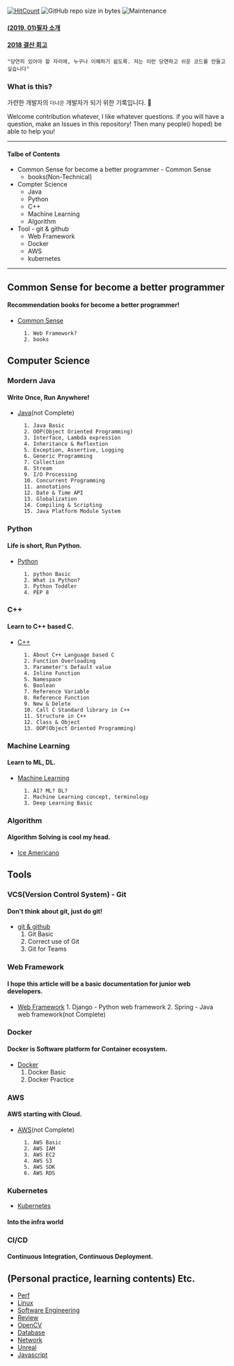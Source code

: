 [![HitCount](http://hits.dwyl.io/rjs1197/training.svg)](http://hits.dwyl.io/rjs1197/training)
![GitHub repo size in bytes](https://img.shields.io/github/repo-size/badges/shields.svg)
![Maintenance](https://img.shields.io/maintenance/yes/2018.svg)

#### [(2019. 01)필자 소개](/resume/README.md)

#### [2018 결산 회고](/review/2018_Retrospective.md)

```
"당연히 있어야 할 자리에, 누구나 이해하기 쉽도록. 저는 이런 당연하고 쉬운 코드를 만들고 싶습니다"
```

### What is this?

가련한 개발자의 `더나은` 개발자가 되기 위한 기록입니다. :pray:

Welcome contribution whatever, I like whatever questions. if you will have a question, make an Issues in this repository! Then many people(i hoped) be able to help you!

---

#### Talbe of Contents

- Common Sense for become a better programmer - Common Sense
  - books(Non-Technical)
- Compter Science
  - Java
  - Python
  - C++
  - Machine Learning
  - Algorithm
- Tool - git & github
  - Web Framework
  - Docker
  - AWS
  - kubernetes

---

## Common Sense for become a better programmer

#### Recommendation books for become a better programmer!

- [Common Sense](/commonsense/README.md)

      	1. Web Framework?
      	2. books

## Computer Science

### Mordern Java

#### Write Once, Run Anywhere!

- [Java](/java/README.md)(not Complete)

      	1. Java Basic
      	2. OOP(Object Oriented Programming)
      	3. Interface, Lambda expression
      	4. Inheritance & Reflextion
      	5. Exception, Assertive, Logging
      	6. Generic Programming
      	7. Collection
      	8. Stream
      	9. I/O Processing
      	10. Concurrent Programming
      	11. annotations
      	12. Date & Time API
      	13. Globalization
      	14. Compiling & Scripting
      	15. Java Platform Module System

### Python

#### Life is short, Run Python.

- [Python](/python/README.md)

      	1. python Basic
      	2. What is Python?
      	3. Python Toddler
      	4. PEP 8

### C++

#### Learn to C++ based C.

- [C++](/c++/README.md)

      	1. About C++ Language based C
      	2. Function Overloading
      	3. Parameter's Default value
      	4. Inline Function
      	5. Namespace
      	6. Boolean
      	7. Reference Variable
      	8. Reference Function
      	9. New & Delete
      	10. Call C Standard library in C++
      	11. Structure in C++
      	12. Class & Object
      	13. OOP(Object Oriented Programming)

### Machine Learning

#### Learn to ML, DL.

- [Machine Learning](/machine_learning/README.md)

      	1. AI? ML? DL?
      	2. Machine Learning concept, terminology
      	3. Deep Learning Basic

### Algorithm

#### Algorithm Solving is cool my head.

- [Ice Americano](https://github.com/rjs1197/iceamericano)

## Tools

### VCS(Version Control System) - Git

#### Don't think about git, just do git!

- [git & github](/git/README.md)
  1.  Git Basic
  2.  Correct use of Git
  3.  Git for Teams

### Web Framework

#### I hope this article will be a basic documentation for junior web developers.

- [Web Framework](/web/README.md) 1. Django - Python web framework
  2.  Spring - Java web framework(not Complete)

### Docker

#### Docker is Software platform for Container ecosystem.

- [Docker](/docker/README.md)
  1.  Docker Basic
  2.  Docker Practice

### AWS

#### AWS starting with Cloud.

- [AWS](/aws/README.md)(not Complete)

      	1. AWS Basic
      	2. AWS IAM
      	3. AWS EC2
      	4. AWS S3
      	5. AWS SDK
      	6. AWS RDS

### Kubernetes

- [Kubernetes](/kubernetes/README.md)

#### Into the infra world

### CI/CD

#### Continuous Integration, Continuous Deployment.

## (Personal practice, learning contents) Etc.

- [Perf](/perf/README.md)
- [Linux](/linux/README.md)
- [Software Engineering](/softwareengineering/README.md)
- [Review](/review/README.md)
- [OpenCV](/opencv/README.md)
- [Database](/database/README.md)
- [Network](/network/README.md)
- [Unreal](/unreal/README.md)
- [Javascript](/javascript/README.md)
